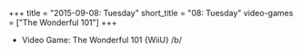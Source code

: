 +++
title = "2015-09-08: Tuesday"
short_title = "08: Tuesday"
video-games = ["The Wonderful 101"]
+++


* Video Game: The Wonderful 101 {WiiU} /b/